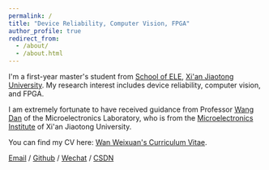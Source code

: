 ```yaml
---
permalink: /
title: "Device Reliability, Computer Vision, FPGA"
author_profile: true
redirect_from: 
  - /about/
  - /about.html
---
```


I'm a first-year master's student from [School of ELE](https://ele.xjtu.edu.cn/), [Xi'an Jiaotong University](https://www.xjtu.edu.cn/). My research interest includes device reliability, computer vision, and FPGA.

I am extremely fortunate to have received guidance from Professor [Wang Dan](https://gr.xjtu.edu.cn/web/alexaustin) of the Microelectronics Laboratory, who is from the [Microelectronics Institute](https://ele.xjtu.edu.cn/) of Xi'an Jiaotong University.

You can find my CV here: [Wan Weixuan's Curriculum Vitae](../assets/Curriculum_Vitae.pdf).

[Email](mailto:wanweixuan@stu.xjtu.edu.cn) / [Github](https://github.com/NEFUWAN) / [Wechat](../images/wechat.jpg) / [CSDN](https://blog.csdn.net/A20030214?spm=1000.2115.3001.5343)


